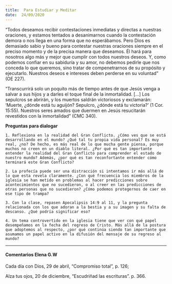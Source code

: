```yaml
---
title:  Para Estudiar y Meditar
date:  24/09/2020
---
```


“Todos deseamos recibir contestaciones inmediatas y directas a nuestras oraciones, y estamos tentados a desanimarnos cuando la contestación demora o nos llega en una forma que no esperábamos. Pero Dios es demasiado sabio y bueno para contestar nuestras oraciones siempre en el preciso momento y de la precisa manera que deseamos. Él hará para nosotros algo más y mejor que cumplir con todos nuestros deseos. Y, como podemos confiar en su sabiduría y su amor, no debemos pedirle que nos conceda lo que queremos, sino tratar de compenetrarnos de su propósito y ejecutarlo. Nuestros deseos e intereses deben perderse en su voluntad” (OE 227).

“Transcurrirá solo un poquito más de tiempo antes de que Jesús venga a salvar a sus hijos y a darles el toque final de la inmortalidad. [...] Los sepulcros se abrirán, y los muertos saldrán victoriosos y exclamarán: ‘Muerte, ¿dónde está tu aguijón? Sepulcro, ¿dónde está tu victoria?’ (1 Cor. 15:55). Nuestros seres amados que duermen en Jesús resucitarán revestidos con la inmortalidad” (CMC 340).

**Preguntas para dialogar**

`1. Reflexiona en la realidad del Gran Conflicto. ¿Cómo ves que se está desarrollando en el mundo? ¿Qué tal tu propia vida personal? Es muy real, ¿no? De hecho, es más real de lo que mucha gente piensa, porque muchos no creen en un diablo literal. ¿Por qué es tan importante entender la realidad del Gran Conflicto para comprender el estado de nuestro mundo? Además, ¿por qué es tan reconfortante entender cómo terminará este Gran Conflicto?`

`2. La profecía puede ser una distracción si intentamos ir más allá de lo que esta revela claramente. ¿Con qué frecuencia los miembros de la iglesia se han metido en problemas al hacer predicciones sobre acontecimientos que no sucedieron, o al creer en las predicciones de otras personas que no sucedieron? ¿Cómo podemos protegernos de caer en ese tipo de trampa?`

`3. Con la clase, repasen Apocalipsis 14:9 al 11, y la pregunta relacionada con los que adoran a la bestia y a su imagen y su falta de descanso. ¿Qué podría significar eso?`

`4. Un tema controvertido en la iglesia tiene que ver con qué papel desempeñamos en la fecha del regreso de Cristo. Más allá de la postura que adoptemos al respecto, ¿por qué continúa siendo tan importante que asumamos un papel activo en la difusión del mensaje de su regreso al mundo?`

---

#### Comentarios Elena G.W

Cada día con Dios, 29 de abril, “Compromiso total”, p. 126;

Alza tus ojos, 20 de diciembre, “Escudriñad las escrituras”. p. 366.